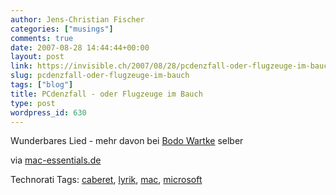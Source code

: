 ```yaml
---
author: Jens-Christian Fischer
categories: ["musings"]
comments: true
date: 2007-08-28 14:44:44+00:00
layout: post
link: https://invisible.ch/2007/08/28/pcdenzfall-oder-flugzeuge-im-bauch/
slug: pcdenzfall-oder-flugzeuge-im-bauch
tags: ["blog"]
title: PCdenzfall - oder Flugzeuge im Bauch
type: post
wordpress_id: 630
---
```


	 

Wunderbares Lied - mehr davon bei [Bodo Wartke][2] selber

via [mac-essentials.de][1]

[1]: https://www.mac-essentials.de/index.php/mac/article/19202/
[2]: https://www.bodowartke.de/zum_kucken/kucken_videos.php



Technorati Tags: [caberet](https://www.technorati.com/tag/caberet), [lyrik](https://www.technorati.com/tag/lyrik), [mac](https://www.technorati.com/tag/mac), [microsoft](https://www.technorati.com/tag/microsoft)
